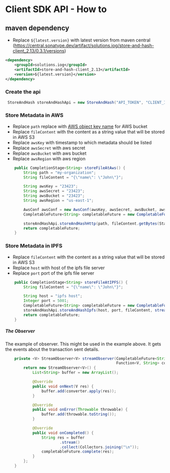 # Client SDK API - How to

## maven dependency
* Replace `${latest.version}` with latest version from maven central (https://central.sonatype.dev/artifact/solutions.iog/store-and-hash-client_2.13/0.3.1/versions)
```xml
<dependency>
    <groupId>solutions.iog</groupId>
    <artifactId>store-and-hash-client_2.13</artifactId>
    <version>${latest.version}</version>
</dependency>
```

### Create the api
```java
 StoreAndHash storeAndHashApi = new StoreAndHash("API_TOKEN", "CLIENT_ID", "localhost", 2000);
```

### Store Metadata in AWS
* Replace `path` replace with <a href="https://docs.aws.amazon.com/AmazonS3/latest/userguide/object-keys.html">AWS object key name</a> for AWS bucket
* Replace `fileContent` with the content as a string value that will be stored in AWS S3
* Replace `awsKey` with timestamp to which metadata should be listed
* Replace `awsSecret` with aws secret
* Replace `awsBucket` with aws bucket
* Replace `awsRegion` with aws region

```java
    public CompletionStage<String> storeFileAtAws() {
        String path = "my-organization";
        String fileContent = "{\"name\": \"John\"}";

        String awsKey = "23423";
        String awsSecret = "23423";
        String awsBucket = "23423";
        String awsRegion = "us‑east‑1";

        AwsConf awsConf = new AwsConf(awsKey, awsSecret, awsBucket, awsRegion);
        CompletableFuture<String> completableFuture = new CompletableFuture();

        storeAndHashApi.storeAndHashHttp(path, fileContent.getBytes(StandardCharsets.UTF_8), awsConf, streamObserver(completableFuture, r -> r.getHash().toString()));
        return completableFuture;
    }
```

### Store Metadata in IPFS
* Replace `fileContent` with the content as a string value that will be stored in AWS S3
* Replace `host` with host of the ipfs file server
* Replace `port` port of the ipfs file server
```java
    public CompletionStage<String> storeFileAtIPFS() {
        String fileContent = "{\"name\": \"John\"}";

        String host = "ipfs host";
        Integer port = 5001;
        CompletableFuture<String> completableFuture = new CompletableFuture();
        storeAndHashApi.storeAndHashIpfs(host, port, fileContent, streamObserver(completableFuture, r -> r.getHash().toString()));
        return completableFuture;
    }
```

##### The Observer
The example of observer. This might be used in the example above. It gets the events about the transaction sent details.
```java
    private <V> StreamObserver<V> streamObserver(CompletableFuture<String> completableFuture,
                                                 Function<V, String> converter) {
        return new StreamObserver<V>() {
            List<String> buffer = new ArrayList();

            @Override
            public void onNext(V res) {
                buffer.add(converter.apply(res));
            }

            @Override
            public void onError(Throwable throwable) {
                buffer.add(throwable.toString());
            }

            @Override
            public void onCompleted() {
                String res = buffer
                        .stream()
                        .collect(Collectors.joining("\n"));
                completableFuture.complete(res);
            }
        };
    }
```